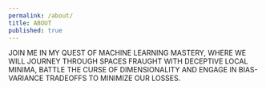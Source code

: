```yaml
---
permalink: /about/
title: ABOUT
published: true
---
```

JOIN ME IN MY QUEST OF MACHINE LEARNING MASTERY, WHERE WE WILL JOURNEY THROUGH SPACES FRAUGHT WITH DECEPTIVE LOCAL MINIMA, BATTLE THE CURSE OF DIMENSIONALITY AND ENGAGE IN BIAS-VARIANCE TRADEOFFS TO MINIMIZE OUR LOSSES.